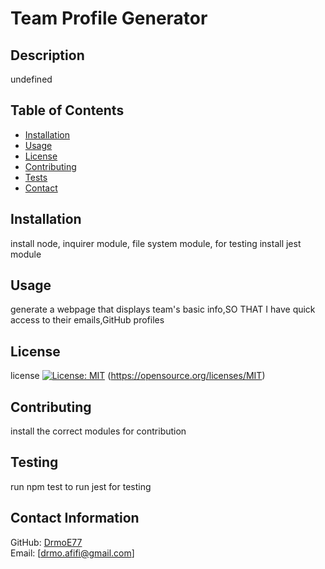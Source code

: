 # Team Profile Generator
  ## Description
  undefined
  ## Table of Contents
  * [Installation](#installation)
  * [Usage](#usage)
  * [License](#license)
  * [Contributing](#contributing)
  * [Tests](#tests)
  * [Contact](#contact)

## Installation
install node, inquirer module, file system module, for testing install jest module
## Usage
generate a webpage that displays team's basic info,SO THAT I have quick access to their emails,GitHub profiles
## License
license 
    [![License: MIT](https://img.shields.io/badge/License-MIT-yellow.svg)](https://opensource.org/licenses/MIT)
    (https://opensource.org/licenses/MIT)
  
## Contributing
install the correct modules for contribution
## Testing
run npm test to run jest for testing
## Contact Information
GitHub: [DrmoE77](https://www.github.com/DrmoE77) <br>
Email: [drmo.afifi@gmail.com]

